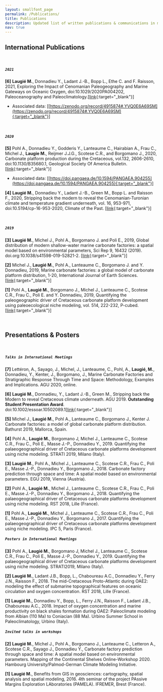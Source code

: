 ```yaml
---
layout: smallfont_page
permalink: /Publications/
title: Publications
description: Updated list of written publications & communications in meetings
nav: true
---
```


<h2>International Publications</h2>

<p>&nbsp;</p>

##### `2021`

__[6]__ __Laugié M.__, Donnadieu Y., Ladant J.-B., Bopp L., Ethe C. and F. Raisson, 2021, Exploring the Impact of Cenomanian Paleogeography and Marine Gateways on Oceanic Oxygen, doi:10.1029/2020PA004202, Paleoceanography and Paleoclimatology.[[link](https://agupubs.onlinelibrary.wiley.com/doi/abs/10.1029/2020PA004202){:target="_blank"}]
- Associated data: [[https://zenodo.org/record/4915874#.YVQ0E6A69SM](https://zenodo.org/record/4915874#.YVQ0E6A69SM){:target="_blank"}]

<p>&nbsp;</p>

##### `2020`

__[5]__ Pohl A., Donnadieu Y., Godderis Y., Lanteaume C., Hairabian A., Frau C., Michel J., __Laugie M.__, Reijmer J.J.G., Scotese C.R., and
Borgomano J., 2020, Carbonate platform production during the Cretaceous, vol.132, 2606-2610, doi:10.1130/B35680.1, Geological Society Of America Bulletin. [[link](https://pubs.geoscienceworld.org/gsa/gsabulletin/article-abstract/132/11-12/2606/583643/Carbonate-platform-production-during-the?redirectedFrom=fulltext){:target="_blank"}]
- Associated data: [[https://doi.pangaea.de/10.1594/PANGAEA.904255](https://doi.pangaea.de/10.1594/PANGAEA.904255){:target="_blank"}]

__[4]__ __Laugié M.__, Donnadieu Y., Ladant J.-B., Green M., Bopp L. and Raisson F., 2020, Stripping back the modern to reveal the Cenomanian-Turonian climate and temperature gradient underneath, vol. 16, 953-971, doi:10.5194/cp-16-953-2020, Climate of the Past. [[link](https://cp.copernicus.org/articles/16/953/2020/){:target="_blank"}]

<p>&nbsp;</p>

##### `2019`

__[3]__ __Laugié M.__, Michel J., Pohl A., Borgomano J. and Poli E., 2019, Global distribution of modern shallow-water marine carbonate factories: a spatial model based on environmental parameters, Sci Rep 9, 16432 (2019). doi.org:10.1038/s41598-019-52821-2. [[link](https://www.nature.com/articles/s41598-019-52821-2){:target="_blank"}]

__[2]__ Michel J., __Laugié M.__, Pohl A., Lanteaume C., Borgomano J. and Y. Donnadieu, 2019, Marine carbonate factories: a global model of carbonate platform distribution, 1-20, International Journal of Earth Sciences. [[link](https://link.springer.com/article/10.1007/s00531-019-01742-6){:target="_blank"}]

__[1]__ Pohl A., __Laugié M.__, Borgomano J., Michel J., Lanteaume C., Scotese C.R., Frau C., Poli E. and Y. Donnadieu, 2019, Quantifying the paleogeographic driver of Cretaceous carbonate platform development using paleoecological niche modeling, vol. 514, 222-232, P-cubed. [[link](https://www.sciencedirect.com/science/article/abs/pii/S0031018218307260){:target="_blank"}]

<p>&nbsp;</p>

<h2>Presentations & Posters</h2>

<p>&nbsp;</p>

##### `Talks in International Meetings`

__[7]__ Lettéron, A., Sayago, J., Michel, J., Lanteaume, C., Pohl, A., __Laugié, M.__, Donnadieu, Y., Kenter, J., Borgomano, J., Marine Carbonate Factories and Stratigraphic Response Through Time and Space: Methodology, Examples and Implications. AGU 2020, online.

__[6]__ __Laugié M.__, Donnadieu, Y., Ladant J.-B., Green M., Stripping back the Modern to reveal Cretaceous climate underneath. AGU 2019. __Outstanding Student Presentation Award__. doi:10.1002/essoar.10502089.1[[link](https://www.essoar.org/doi/10.1002/essoar.10502089.1){:target="_blank"}]

__[5]__ Michel J., __Laugié M.__, Pohl A., Lanteaume C., Borgomano J., Kenter J. Carbonate factories: a model of global carbonate platform distribution. Bathurst 2019, Mallorca, Spain.

__[4]__ Pohl A., __Laugié M.__, Borgomano J, Michel J., Lanteaume C., Scotese C.R., Frau C., Poli E., Masse J.-P., Donnadieu Y., 2019. Quantifying the palaeogeographical driver of Cretaceous carbonate platforms development using niche modeling. STRATI 2019, Milano (Italy).

__[3]__ __Laugié M.__, Pohl A., Michel J., Lanteaume C., Scotese C.R., Frau C., Poli E., Masse J.-P., Donnadieu Y., Borgomano J., 2018. Carbonate factory prediction through space and time: A spatial model based on environmental parameters. EGU 2019, Vienna (Austria).

__[2]__ Pohl A., __Laugié M.__, Michel J., Lanteaume C., Scotese C.R., Frau C., Poli E., Masse J.-P., Donnadieu Y., Borgomano J., 2018. Quantifying the palaeogeographical driver of Cretaceous carbonate platforms development using niche modeling. RST 2018, Lille (France).

__[1]__ Pohl A., __Laugié M.__, Michel J., Lanteaume C., Scotese C.R., Frau C., Poli E., Masse J.-P., Donnadieu Y., Borgomano J., 2017. Quantifying the palaeogeographical driver of Cretaceous carbonate platforms development using niche modeling. IPC 5, Paris (France).

##### `Posters in International Meetings`

__[3]__ Pohl A., __Laugié M.__, Borgomano J, Michel J., Lanteaume C., Scotese C.R., Frau C., Poli E., Masse J.-P., Donnadieu Y., 2019. Quantifying the palaeogeographical driver of Cretaceous carbonate platforms development using niche modeling. STRATI2019, Milano (Italy).

__[2]__ __Laugié M.__, Ladant J.B., Bopp, L., Chaboureau A.C., Donnadieu Y., Ferry J.N., Raisson F., 2018. The mid-Cretaceous Proto-Atlantic during OAE2: modeling the effect of submarine topographical features on oceanic circulation and oxygen concentration. RST 2018, Lille (France).

__[1]__ __Laugié M.__, Donnadieu Y., Bopp, L., Ferry J.N., Raisson F., Ladant J.B., Chaboureau A.C., 2018. Impact of oxygen concentration and marine productivity on black shales formation during OAE2: Paleoclimate modeling from Albian (110 Ma) to Coniacian (88 Ma). Urbino Summer School in Paleoclimatology, Urbino (Italy).


##### `Invited talks in workshops`

__[2]__ __Laugié M.__, Michel J., Pohl A., Borgomano J., Lanteaume C., Letteron A., Scotese C.R., Sayago J., Donnadieu Y., Carbonate factory prediction through space and time: A spatial model based on environmental parameters. Mapping of the Continental Shelves Online-Workshop 2020. Hambourg University/Palmod-German Climate Modeling Initiative.

__[1]__ __Laugié M.__, Benefits from GIS in geosciences: cartography, spatial analysis and spatial modeling, 2016. 4th seminar of the project PAssive Margins Exploration LAboratories (PAMELA). IFREMER, Brest (France).


